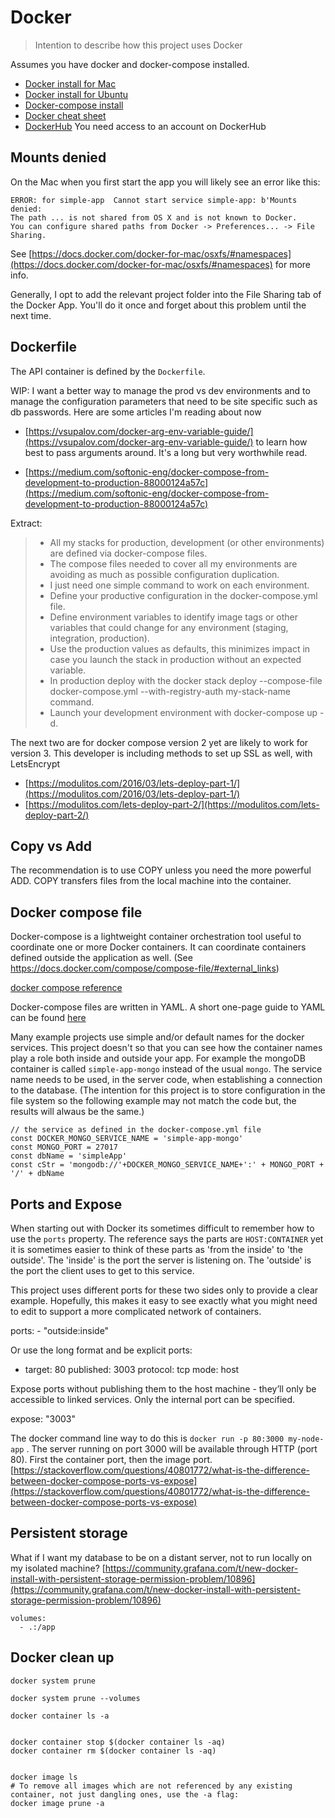 # Docker
> Intention to describe how this project uses Docker

Assumes you have docker and docker-compose installed.

- [Docker install for Mac](https://docs.docker.com/v17.12/docker-for-mac/install/)
- [Docker install for Ubuntu](https://docs.docker.com/v17.12/install/linux/docker-ce/ubuntu/)
- [Docker-compose install](https://docs.docker.com/compose/install/)
- [Docker cheat sheet](https://gist.github.com/dwilkie/f8d6526edc5f1a8aca385df5113567e4)
- [DockerHub](https://store.docker.com/) You need access to an account on DockerHub  


## Mounts denied

On the Mac when you first start the app you will likely see an error like this:

``` 
ERROR: for simple-app  Cannot start service simple-app: b'Mounts denied:
The path ... is not shared from OS X and is not known to Docker. 
You can configure shared paths from Docker -> Preferences... -> File Sharing.
```
See [https://docs.docker.com/docker-for-mac/osxfs/#namespaces](https://docs.docker.com/docker-for-mac/osxfs/#namespaces) for more info.

Generally, I opt to add the relevant project folder into the File Sharing tab of the Docker App.  You'll do it once
and forget about this problem until the next time.

## Dockerfile

The API container is defined by the ```Dockerfile```.   

WIP:  I want a better way to manage the prod vs dev environments and to manage the configuration parameters that need to be site 
specific such as db passwords.  Here are some articles I'm reading about now

- [https://vsupalov.com/docker-arg-env-variable-guide/](https://vsupalov.com/docker-arg-env-variable-guide/) to learn how best to pass arguments around. It's
a long but very worthwhile read.

- [https://medium.com/softonic-eng/docker-compose-from-development-to-production-88000124a57c](https://medium.com/softonic-eng/docker-compose-from-development-to-production-88000124a57c)

Extract:
> - All my stacks for production, development (or other environments) are defined via docker-compose files.
> - The compose files needed to cover all my environments are avoiding as much as possible configuration duplication.
> - I just need one simple command to work on each environment.
> - Define your productive configuration in the docker-compose.yml file.
> - Define environment variables to identify image tags or other variables that could change for any environment (staging, integration, production).
> - Use the production values as defaults, this minimizes impact in case you launch the stack in production without an expected variable.
> - In production deploy with the docker stack deploy --compose-file docker-compose.yml --with-registry-auth my-stack-name command.
> - Launch your development environment with docker-compose up -d.


The next two are for docker compose version 2 yet are likely to work for version 3.  This developer is including methods to set up SSL as well, with LetsEncrypt    
- [https://modulitos.com/2016/03/lets-deploy-part-1/](https://modulitos.com/2016/03/lets-deploy-part-1/)
- [https://modulitos.com/lets-deploy-part-2/](https://modulitos.com/lets-deploy-part-2/)

## Copy vs Add
The recommendation is to use COPY unless you need the more powerful ADD.
COPY transfers files from the local machine into the container.



## Docker compose file
Docker-compose is a lightweight container orchestration tool useful to coordinate one or more Docker containers. It can
coordinate containers defined outside the application as well. (See https://docs.docker.com/compose/compose-file/#external_links)

[docker compose reference](https://docs.docker.com/compose/compose-file/)

Docker-compose files are written in YAML. A short one-page guide to YAML can be found [here](https://learnxinyminutes.com/docs/yaml/)

Many example projects use simple and/or default names for the docker services. This project doesn't so that you can see
how the container names play a role both inside and outside your app.  For example the mongoDB container is called
```simple-app-mongo```  instead of the usual ```mongo```.  The service name needs to be used, in the server code,
when establishing a connection to the database.  (The intention for this project is to store configuration
in the file system so the following example may not match the code but, the results will alwaus be the same.)

```
// the service as defined in the docker-compose.yml file
const DOCKER_MONGO_SERVICE_NAME = 'simple-app-mongo'
const MONGO_PORT = 27017
const dbName = 'simpleApp'
const cStr = 'mongodb://'+DOCKER_MONGO_SERVICE_NAME+':' + MONGO_PORT + '/' + dbName
```


## Ports and Expose

When starting out with Docker its sometimes difficult to remember how to use the ```ports``` property.  The reference says
the parts are ```HOST:CONTAINER``` yet it is sometimes easier to think of these parts as 'from the inside' to 'the outside'.
The 'inside' is the port the server is listening on. The 'outside' is the port the client uses to get to this service.

This project uses different ports for these two sides only to provide a clear example.  Hopefully, this makes it easy 
to see exactly what you might need to edit to support a more complicated network of containers. 

ports:
    - "outside:inside"

Or use the long format and be explicit
ports:
  - target: 80
    published: 3003
    protocol: tcp
    mode: host    
    
Expose ports without publishing them to the host machine - they’ll only be accessible to linked services. 
Only the internal port can be specified.    

expose: "3003"

The docker command line way to do this is ```docker run -p 80:3000 my-node-app``` . The server running on port 3000 
will be available through HTTP (port 80). First the container port, then the image port.
[https://stackoverflow.com/questions/40801772/what-is-the-difference-between-docker-compose-ports-vs-expose](https://stackoverflow.com/questions/40801772/what-is-the-difference-between-docker-compose-ports-vs-expose)



## Persistent storage
What if I want my database to be on a distant server, not to run locally on my isolated machine?
[https://community.grafana.com/t/new-docker-install-with-persistent-storage-permission-problem/10896](https://community.grafana.com/t/new-docker-install-with-persistent-storage-permission-problem/10896)

    volumes:
      - .:/app


## Docker clean up
```
docker system prune

docker system prune --volumes

docker container ls -a


docker container stop $(docker container ls -aq)
docker container rm $(docker container ls -aq)


docker image ls
# To remove all images which are not referenced by any existing container, not just dangling ones, use the -a flag:
docker image prune -a
```
